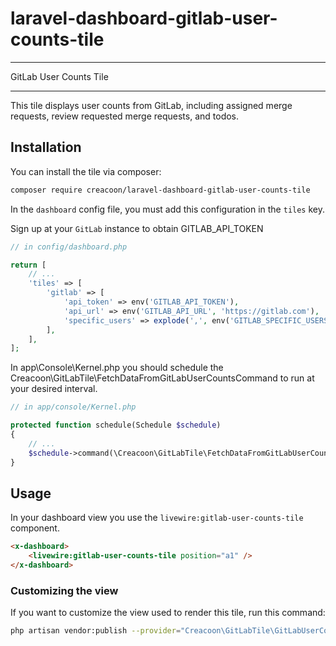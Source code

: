 # laravel-dashboard-gitlab-user-counts-tile

---

GitLab User Counts Tile

---

This tile displays user counts from GitLab, including assigned merge requests, review requested merge requests, and todos.



## Installation

You can install the tile via composer:

```bash
composer require creacoon/laravel-dashboard-gitlab-user-counts-tile
```

In the `dashboard` config file, you must add this configuration in the `tiles` key.

 Sign up at  your `GitLab` instance to obtain GITLAB_API_TOKEN

```php
// in config/dashboard.php

return [
    // ...
    'tiles' => [
        'gitlab' => [
            'api_token' => env('GITLAB_API_TOKEN'),
            'api_url' => env('GITLAB_API_URL', 'https://gitlab.com'),
            'specific_users' => explode(',', env('GITLAB_SPECIFIC_USERS')),
        ],
    ],
];
```

In app\Console\Kernel.php you should schedule the Creacoon\GitLabTile\FetchDataFromGitLabUserCountsCommand to run at your desired interval.

```php
// in app/console/Kernel.php

protected function schedule(Schedule $schedule)
{
    // ...
    $schedule->command(\Creacoon\GitLabTile\FetchDataFromGitLabUserCountsCommand::class)->everyMinute();
}
```

## Usage

In your dashboard view you use the `livewire:gitlab-user-counts-tile` component.

```html
<x-dashboard>
    <livewire:gitlab-user-counts-tile position="a1" />
</x-dashboard>
```

### Customizing the view

If you want to customize the view used to render this tile, run this command:

```bash
php artisan vendor:publish --provider="Creacoon\GitLabTile\GitLabUserCountsTileServiceProvider" --tag="dashboard-gitlab-user-counts-tile-views"```
